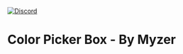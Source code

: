 [![Discord](https://img.shields.io/discord/1129528525544759316?label=&logo=discord&logoColor=ffffff&color=7389D8&labelColor=6A7EC2)](https://discord.com/invite/aC3bzUStyU)

# Color Picker Box - By Myzer
